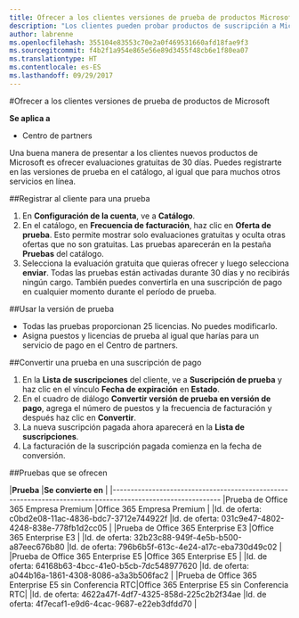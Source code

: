 ```yaml
---
title: Ofrecer a los clientes versiones de prueba de productos Microsoft | Centro de partners
description: "Los clientes pueden probar productos de suscripción a Microsoft durante 30 días."
author: labrenne
ms.openlocfilehash: 355104e83553c70e2a0f469531660afd18fae9f3
ms.sourcegitcommit: f4b2f1a954e865e56e89d3455f48cb6e1f80ea07
ms.translationtype: HT
ms.contentlocale: es-ES
ms.lasthandoff: 09/29/2017
---
```

#<a name="offer-your-customers-trials-of-microsoft-products"></a>Ofrecer a los clientes versiones de prueba de productos de Microsoft

**Se aplica a**

-  Centro de partners

Una buena manera de presentar a los clientes nuevos productos de Microsoft es ofrecer evaluaciones gratuitas de 30 días. Puedes registrarte en las versiones de prueba en el catálogo, al igual que para muchos otros servicios en línea.  

##<a name="sign-your-customer-up-for-a-trial"></a>Registrar al cliente para una prueba

1.  En **Configuración de la cuenta**, ve a **Catálogo**. 
2.  En el catálogo, en **Frecuencia de facturación**, haz clic en **Oferta de prueba**. Esto permite mostrar solo evaluaciones gratuitas y oculta otras ofertas que no son gratuitas. Las pruebas aparecerán en la pestaña **Pruebas** del catálogo.
3.  Selecciona la evaluación gratuita que quieras ofrecer y luego selecciona **enviar**. Todas las pruebas están activadas durante 30 días y no recibirás ningún cargo. También puedes convertirla en una suscripción de pago en cualquier momento durante el período de prueba.

##<a name="using-the-trial"></a>Usar la versión de prueba

- Todas las pruebas proporcionan 25 licencias. No puedes modificarlo.
- Asigna puestos y licencias de prueba al igual que harías para un servicio de pago en el Centro de partners.

##<a name="converting-a-trial-to-a-paid-subscription"></a>Convertir una prueba en una suscripción de pago

1.  En la **Lista de suscripciones** del cliente, ve a **Suscripción de prueba** y haz clic en el vínculo **Fecha de expiración** en **Estado**.
2.  En el cuadro de diálogo **Convertir versión de prueba en versión de pago**, agrega el número de puestos y la frecuencia de facturación y después haz clic en **Convertir**.
3.  La nueva suscripción pagada ahora aparecerá en la **Lista de suscripciones**.
4.  La facturación de la suscripción pagada comienza en la fecha de conversión.

##<a name="trials-being-offered"></a>Pruebas que se ofrecen 

|**Prueba**                                               |**Se convierte en**                                   |
|------------------------------------------------------------------------------------------------------------
|Prueba de Office 365 Empresa Premium                       |Office 365 Empresa Premium                       |
|Id. de oferta: c0bd2e08-11ac-4836-bdc7-3712e744922f          |Id. de oferta: 031c9e47-4802-4248-838e-778fb1d2cc05    |
|Prueba de Office 365 Enterprise E3                          |Office 365 Enterprise E3                          |
|Id. de oferta: 32b23c88-949f-4e5b-b500-a87eec676b80          |Id. de oferta: 796b6b5f-613c-4e24-a17c-eba730d49c02    |
|Prueba de Office 365 Enterprise E5                          |Office 365 Enterprise E5                          |
|Id. de oferta: 64168b63-4bcc-41e0-b5cb-7dc548977620          |Id. de oferta: a044b16a-1861-4308-8086-a3a3b506fac2    |
|Prueba de Office 365 Enterprise E5 sin Conferencia RTC|Office 365 Enterprise E5 sin Conferencia RTC|
|Id. de oferta: 4622a47f-4df7-4325-858d-225c2b2f34ae          |Id. de oferta: 4f7ecaf1-e9d6-4cac-9687-e22eb3dfdd70    |



















